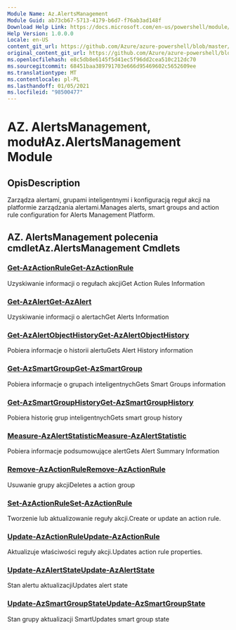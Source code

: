 ```yaml
---
Module Name: Az.AlertsManagement
Module Guid: ab73cb67-5713-4179-b6d7-f76ab3ad148f
Download Help Link: https://docs.microsoft.com/en-us/powershell/module/az.alertsmanagement
Help Version: 1.0.0.0
Locale: en-US
content_git_url: https://github.com/Azure/azure-powershell/blob/master/src/AlertsManagement/AlertsManagement/help/Az.AlertsManagement.md
original_content_git_url: https://github.com/Azure/azure-powershell/blob/master/src/AlertsManagement/AlertsManagement/help/Az.AlertsManagement.md
ms.openlocfilehash: e8c5db8e6145f5d41ec5f96dd2cea510c212dc70
ms.sourcegitcommit: 68451baa389791703e666d95469602c5652609ee
ms.translationtype: MT
ms.contentlocale: pl-PL
ms.lasthandoff: 01/05/2021
ms.locfileid: "98500477"
---
```

# <span data-ttu-id="ff613-101">AZ. AlertsManagement, moduł</span><span class="sxs-lookup"><span data-stu-id="ff613-101">Az.AlertsManagement Module</span></span>
## <span data-ttu-id="ff613-102">Opis</span><span class="sxs-lookup"><span data-stu-id="ff613-102">Description</span></span>
<span data-ttu-id="ff613-103">Zarządza alertami, grupami inteligentnymi i konfiguracją reguł akcji na platformie zarządzania alertami.</span><span class="sxs-lookup"><span data-stu-id="ff613-103">Manages alerts, smart groups and action rule configuration for Alerts Management Platform.</span></span>

## <span data-ttu-id="ff613-104">AZ. AlertsManagement polecenia cmdlet</span><span class="sxs-lookup"><span data-stu-id="ff613-104">Az.AlertsManagement Cmdlets</span></span>
### [<span data-ttu-id="ff613-105">Get-AzActionRule</span><span class="sxs-lookup"><span data-stu-id="ff613-105">Get-AzActionRule</span></span>](Get-AzActionRule.md)
<span data-ttu-id="ff613-106">Uzyskiwanie informacji o regułach akcji</span><span class="sxs-lookup"><span data-stu-id="ff613-106">Get Action Rules Information</span></span>

### [<span data-ttu-id="ff613-107">Get-AzAlert</span><span class="sxs-lookup"><span data-stu-id="ff613-107">Get-AzAlert</span></span>](Get-AzAlert.md)
<span data-ttu-id="ff613-108">Uzyskiwanie informacji o alertach</span><span class="sxs-lookup"><span data-stu-id="ff613-108">Get Alerts Information</span></span>

### [<span data-ttu-id="ff613-109">Get-AzAlertObjectHistory</span><span class="sxs-lookup"><span data-stu-id="ff613-109">Get-AzAlertObjectHistory</span></span>](Get-AzAlertObjectHistory.md)
<span data-ttu-id="ff613-110">Pobiera informacje o historii alertu</span><span class="sxs-lookup"><span data-stu-id="ff613-110">Gets Alert History information</span></span>

### [<span data-ttu-id="ff613-111">Get-AzSmartGroup</span><span class="sxs-lookup"><span data-stu-id="ff613-111">Get-AzSmartGroup</span></span>](Get-AzSmartGroup.md)
<span data-ttu-id="ff613-112">Pobiera informacje o grupach inteligentnych</span><span class="sxs-lookup"><span data-stu-id="ff613-112">Gets Smart Groups information</span></span>

### [<span data-ttu-id="ff613-113">Get-AzSmartGroupHistory</span><span class="sxs-lookup"><span data-stu-id="ff613-113">Get-AzSmartGroupHistory</span></span>](Get-AzSmartGroupHistory.md)
<span data-ttu-id="ff613-114">Pobiera historię grup inteligentnych</span><span class="sxs-lookup"><span data-stu-id="ff613-114">Gets smart group history</span></span>

### [<span data-ttu-id="ff613-115">Measure-AzAlertStatistic</span><span class="sxs-lookup"><span data-stu-id="ff613-115">Measure-AzAlertStatistic</span></span>](Measure-AzAlertStatistic.md)
<span data-ttu-id="ff613-116">Pobiera informacje podsumowujące alert</span><span class="sxs-lookup"><span data-stu-id="ff613-116">Gets Alert Summary Information</span></span>

### [<span data-ttu-id="ff613-117">Remove-AzActionRule</span><span class="sxs-lookup"><span data-stu-id="ff613-117">Remove-AzActionRule</span></span>](Remove-AzActionRule.md)
<span data-ttu-id="ff613-118">Usuwanie grupy akcji</span><span class="sxs-lookup"><span data-stu-id="ff613-118">Deletes a action group</span></span>

### [<span data-ttu-id="ff613-119">Set-AzActionRule</span><span class="sxs-lookup"><span data-stu-id="ff613-119">Set-AzActionRule</span></span>](Set-AzActionRule.md)
<span data-ttu-id="ff613-120">Tworzenie lub aktualizowanie reguły akcji.</span><span class="sxs-lookup"><span data-stu-id="ff613-120">Create or update an action rule.</span></span>

### [<span data-ttu-id="ff613-121">Update-AzActionRule</span><span class="sxs-lookup"><span data-stu-id="ff613-121">Update-AzActionRule</span></span>](Update-AzActionRule.md)
<span data-ttu-id="ff613-122">Aktualizuje właściwości reguły akcji.</span><span class="sxs-lookup"><span data-stu-id="ff613-122">Updates action rule properties.</span></span>

### [<span data-ttu-id="ff613-123">Update-AzAlertState</span><span class="sxs-lookup"><span data-stu-id="ff613-123">Update-AzAlertState</span></span>](Update-AzAlertState.md)
<span data-ttu-id="ff613-124">Stan alertu aktualizacji</span><span class="sxs-lookup"><span data-stu-id="ff613-124">Updates alert state</span></span>

### [<span data-ttu-id="ff613-125">Update-AzSmartGroupState</span><span class="sxs-lookup"><span data-stu-id="ff613-125">Update-AzSmartGroupState</span></span>](Update-AzSmartGroupState.md)
<span data-ttu-id="ff613-126">Stan grupy aktualizacji Smart</span><span class="sxs-lookup"><span data-stu-id="ff613-126">Updates smart group state</span></span>

